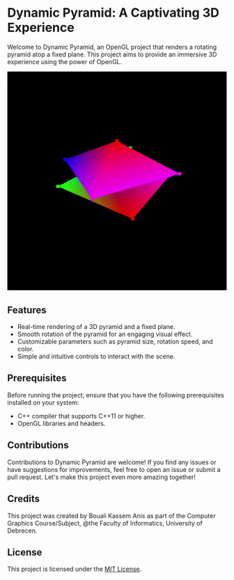 # Dynamic Pyramid: A Captivating 3D Experience

Welcome to Dynamic Pyramid, an OpenGL project that renders a rotating pyramid atop a fixed plane. This project aims to provide an immersive 3D experience using the power of OpenGL.

![Dynamic Pyramid Demo](demo.gif)

## Features

- Real-time rendering of a 3D pyramid and a fixed plane.
- Smooth rotation of the pyramid for an engaging visual effect.
- Customizable parameters such as pyramid size, rotation speed, and color.
- Simple and intuitive controls to interact with the scene.

## Prerequisites

Before running the project, ensure that you have the following prerequisites installed on your system:

- C++ compiler that supports C++11 or higher.
- OpenGL libraries and headers.

## Contributions

Contributions to Dynamic Pyramid are welcome! If you find any issues or have suggestions for improvements, feel free to open an issue or submit a pull request. Let's make this project even more amazing together!

## Credits

This project was created by Bouali Kassem Anis as part of the Computer Graphics Course/Subject, @the Faculty of Informatics, University of Debrecen.

## License

This project is licensed under the [MIT License](https://opensource.org/licenses/MIT).


